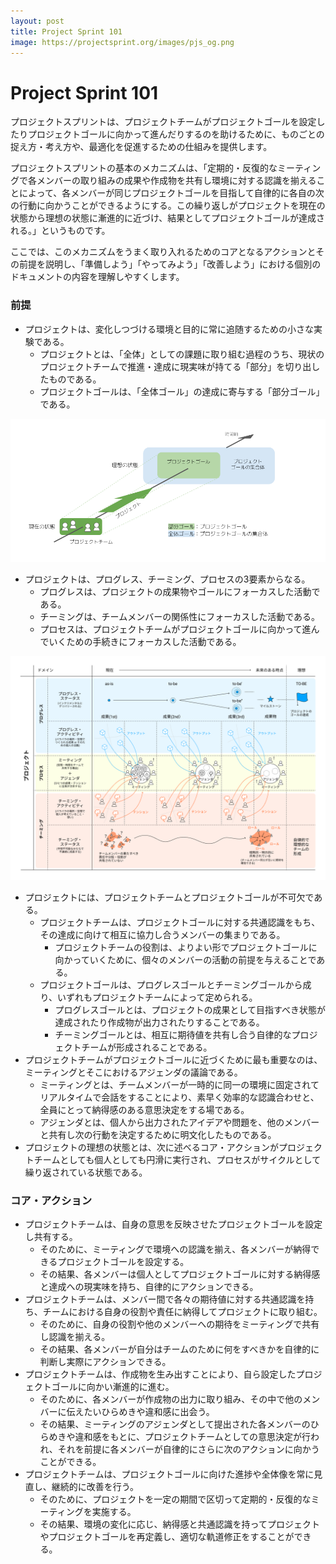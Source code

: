 ```yaml
---
layout: post
title: Project Sprint 101
image: https://projectsprint.org/images/pjs_og.png
---
```


# Project Sprint 101

プロジェクトスプリントは、プロジェクトチームがプロジェクトゴールを設定したりプロジェクトゴールに向かって進んだりするのを助けるために、ものごとの捉え方・考え方や、最適化を促進するための仕組みを提供します。

プロジェクトスプリントの基本のメカニズムは、「定期的・反復的なミーティングで各メンバーの取り組みの成果や作成物を共有し環境に対する認識を揃えることによって、各メンバーが同じプロジェクトゴールを目指して自律的に各自の次の行動に向かうことができるようにする。この繰り返しがプロジェクトを現在の状態から理想の状態に漸進的に近づけ、結果としてプロジェクトゴールが達成される。」というものです。

ここでは、このメカニズムをうまく取り入れるためのコアとなるアクションとその前提を説明し、「準備しよう」「やってみよう」「改善しよう」における個別のドキュメントの内容を理解しやすくします。

### 前提
- プロジェクトは、変化しつづける環境と目的に常に追随するための小さな実験である。
  - プロジェクトとは、「全体」としての課題に取り組む過程のうち、現状のプロジェクトチームで推進・達成に現実味が持てる「部分」を切り出したものである。
  - プロジェクトゴールは、「全体ゴール」の達成に寄与する「部分ゴール」である。

![プロジェクト概念図](../images/projectgoal.png)

- プロジェクトは、プログレス、チーミング、プロセスの3要素からなる。
  - プログレスは、プロジェクトの成果物やゴールにフォーカスした活動である。
  - チーミングは、チームメンバーの関係性にフォーカスした活動である。
  - プロセスは、プロジェクトチームがプロジェクトゴールに向かって進んでいくための手続きにフォーカスした活動である。
  
![プロジェクトスプリント概念図](../images/essentials.png)

- プロジェクトには、プロジェクトチームとプロジェクトゴールが不可欠である。
  - プロジェクトチームは、プロジェクトゴールに対する共通認識をもち、その達成に向けて相互に協力し合うメンバーの集まりである。
    - プロジェクトチームの役割は、よりよい形でプロジェクトゴールに向かっていくために、個々のメンバーの活動の前提を与えることである。
  - プロジェクトゴールは、プログレスゴールとチーミングゴールから成り、いずれもプロジェクトチームによって定められる。
    - プログレスゴールとは、プロジェクトの成果として目指すべき状態が達成されたり作成物が出力されたりすることである。
    - チーミングゴールとは、相互に期待値を共有し合う自律的なプロジェクトチームが形成されることである。
- プロジェクトチームがプロジェクトゴールに近づくために最も重要なのは、ミーティングとそこにおけるアジェンダの議論である。
  - ミーティングとは、チームメンバーが一時的に同一の環境に固定されてリアルタイムで会話をすることにより、素早く効率的な認識合わせと、全員にとって納得感のある意思決定をする場である。
  - アジェンダとは、個人から出力されたアイデアや問題を、他のメンバーと共有し次の行動を決定するために明文化したものである。
- プロジェクトの理想の状態とは、次に述べるコア・アクションがプロジェクトチームとしても個人としても円滑に実行され、プロセスがサイクルとして繰り返されている状態である。

### コア・アクション
- プロジェクトチームは、自身の意思を反映させたプロジェクトゴールを設定し共有する。
  - そのために、ミーティングで環境への認識を揃え、各メンバーが納得できるプロジェクトゴールを設定する。
  - その結果、各メンバーは個人としてプロジェクトゴールに対する納得感と達成への現実味を持ち、自律的にアクションできる。
- プロジェクトチームは、メンバー間で各々の期待値に対する共通認識を持ち、チームにおける自身の役割や責任に納得してプロジェクトに取り組む。
  - そのために、自身の役割や他のメンバーへの期待をミーティングで共有し認識を揃える。
  - その結果、各メンバーが自分はチームのために何をすべきかを自律的に判断し実際にアクションできる。
- プロジェクトチームは、作成物を生み出すことにより、自ら設定したプロジェクトゴールに向かい漸進的に進む。
  - そのために、各メンバーが作成物の出力に取り組み、その中で他のメンバーに伝えたいひらめきや違和感に出会う。
  - その結果、ミーティングのアジェンダとして提出された各メンバーのひらめきや違和感をもとに、プロジェクトチームとしての意思決定が行われ、それを前提に各メンバーが自律的にさらに次のアクションに向かうことができる。
- プロジェクトチームは、プロジェクトゴールに向けた進捗や全体像を常に見直し、継続的に改善を行う。
  - そのために、プロジェクトを一定の期間で区切って定期的・反復的なミーティングを実施する。
  - その結果、環境の変化に応じ、納得感と共通認識を持ってプロジェクトやプロジェクトゴールを再定義し、適切な軌道修正をすることができる。
